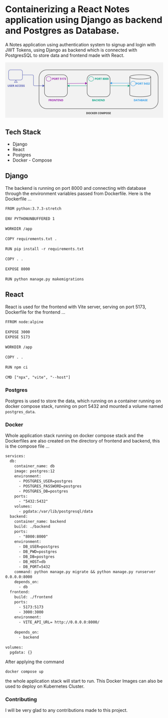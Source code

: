 # Containerizing a React Notes application using Django as backend and Postgres as Database.
A Notes application using authentication system to signup and login with JWT Tokens, using Django as backend which is connected with PostgresSQL to store data and frontend made with React.

![Diagram](https://github.com/Helion55/Django-React-Docker/blob/main/Django-React.jpg?raw=true)

## Tech Stack
- Django 
- React
- Postgres
- Docker - Compose

## Django
The backend is running on port 8000 and connecting with database through the environment variables passed from Dockerfile. Here is the Dockerfile ...
```
FROM python:3.7.3-stretch

ENV PYTHONUNBUFFERED 1

WORKDIR /app

COPY requirements.txt .

RUN pip install -r requirements.txt

COPY . .

EXPOSE 8000

RUN python manage.py makemigrations
```
## React
React is used for the frontend with Vite server, serving on port 5173, Dockerfile for the frontend ...
```
FFROM node:alpine

EXPOSE 3000
EXPOSE 5173

WORKDIR /app

COPY . .

RUN npm ci

CMD ["npx", "vite", "--host"]
```
### Postgres
Postgres is used to store the data, which running on a container running on docker compose stack, running on port 5432 and mounted a volume named ``` postgres_data ```.

### Docker
Whole application stack running on docker compose stack and the Dockerfiles are also created on the directory of frontend and backend, this is the compose file ...
```
services:
  db:
    container_name: db
    image: postgres:12
    environment:
      - POSTGRES_USER=postgres
      - POSTGRES_PASSWORD=postgres
      - POSTGRES_DB=postgres
    ports:
      - "5432:5432"
    volumes:
      - pgdata:/var/lib/postgresql/data
  backend:
    container_name: backend
    build: ./backend
    ports:
      - "8000:8000"
    environment:
      - DB_USER=postgres
      - DB_PWD=postgres
      - DB_DB=postgres
      - DB_HOST=db
      - DB_PORT=5432
    command: python manage.py migrate && python manage.py runserver 0.0.0.0:8000
    depends_on:
      - db
  frontend:
    build: ./frontend
    ports:
      - 5173:5173
      - 3000:3000
    environment:
      - VITE_API_URL= http://0.0.0.0:8000/

    depends_on:
      - backend

volumes:
  pgdata: {}
```
After applying the command
```
docker compose up
```
the whole application stack will start to run. This Docker Images can also be used to deploy on Kubernetes Cluster.

### Contributing 
I will be very glad to any contributions made to this project.